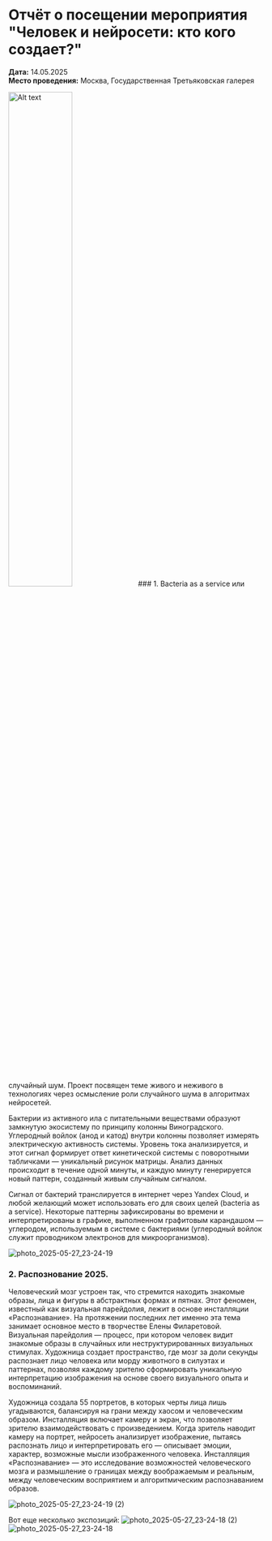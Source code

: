 # Отчёт о посещении мероприятия "Человек и нейросети: кто кого создает?"

**Дата:** 14.05.2025  
**Место проведения:** Москва, Государственная Третьяковская галерея

<img src="photo_2025-05-14_20-25-49" alt="Alt text" style="width: 50%; height: auto;" />
### 1. Bacteria as a service или случайный шум.
Проект посвящен теме живого и неживого в технологиях через осмысление роли случайного шума в алгоритмах нейросетей.

Бактерии из активного ила с питательными веществами образуют замкнутую экосистему по принципу колонны Виноградского.  Углеродный войлок (анод и катод) внутри колонны позволяет измерять электрическую активность системы.
Уровень тока анализируется, и этот сигнал формирует ответ кинетической системы с поворотными табличками — уникальный рисунок матрицы. Анализ данных происходит в течение одной минуты, и каждую минуту генерируется новый паттерн, созданный живым случайным сигналом.

Сигнал от бактерий транслируется в интернет через Yandex Cloud, и любой желающий может использовать его для своих целей (bacteria as a service).
Некоторые паттерны зафиксированы во времени и интерпретированы в графике, выполненном графитовым карандашом — углеродом, используемым в системе с бактериями (углеродный войлок служит проводником электронов для микроорганизмов).

![photo_2025-05-27_23-24-19](https://github.com/user-attachments/assets/c6c05b13-fac6-4884-9108-e6f43727e91d)

### 2. Распознование 2025.
Человеческий мозг устроен так, что стремится находить знакомые образы, лица и фигуры в абстрактных формах и пятнах. Этот феномен, известный как визуальная парейдолия, лежит в основе инсталляции «Распознавание».
На протяжении последних лет именно эта тема занимает основное место в творчестве Елены Филаретовой. Визуальная парейдолия — процесс, при котором человек видит знакомые образы в случайных или неструктурированных визуальных стимулах.
Художница создает пространство, где мозг за доли секунды распознает лицо человека или морду животного в силуэтах и паттернах, позволяя каждому зрителю сформировать уникальную интерпретацию изображения на основе своего визуального опыта и воспоминаний.

Художница создала 55 портретов, в которых черты лица лишь угадываются, балансируя на грани между хаосом и человеческим образом. Инсталляция включает камеру и экран, что позволяет зрителю взаимодействовать с произведением.
Когда зритель наводит камеру на портрет, нейросеть анализирует изображение, пытаясь распознать лицо и интерпретировать его — описывает эмоции, характер, возможные мысли изображенного человека.
Инсталляция «Распознавание» — это исследование возможностей человеческого мозга и размышление о границах между воображаемым и реальным, между человеческим восприятием и алгоритмическим распознаванием образов.

![photo_2025-05-27_23-24-19 (2)](https://github.com/user-attachments/assets/587ae780-cba3-4456-8655-392632c50912)

Вот еще несколько экспозиций:
![photo_2025-05-27_23-24-18 (2)](https://github.com/user-attachments/assets/da0363d4-9104-4e99-9f96-f3456313c01e)
![photo_2025-05-27_23-24-18](https://github.com/user-attachments/assets/5ff33d75-1ccf-48fb-ad1e-0759d8dd3980)

